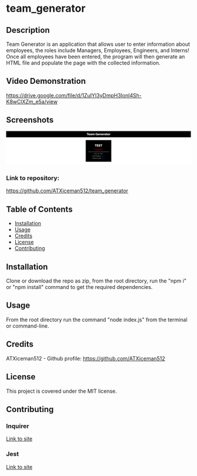 # team_generator

## Description
Team Generator is an application that allows user to enter information about employees, the roles include Managers, Employees, Engineers, and Interns! Once all employees
have been entered, the program will then generate an HTML file and populate the page with the collected information.

## Video Demonstration
https://drive.google.com/file/d/1ZuIYI3yDmpH3Ionl4Sh-K8wClXZm_e5a/view

## Screenshots
![Index.html example screenshot](./assets/images/Index.html_preview.PNG "Index.html example screenshot")


### Link to repository:
https://github.com/ATXiceman512/team_generator

## Table of Contents
- [Installation](#installation)
- [Usage](#usage)
- [Credits](#credits)
- [License](#license)
- [Contributing](#Contributing)

## Installation
Clone or download the repo as zip, from the root directory, run the "npm i" or "npm install" command to get the required dependencies.

## Usage
From the root directory run the command "node index.js" from the terminal or command-line.

## Credits
ATXiceman512 - Github profile: https://github.com/ATXiceman512

## License
This project is covered under the MIT license.

## Contributing
### Inquirer
[Link to site](https://www.npmjs.com/package/inquirer)
### Jest
[Link to site](https://www.npmjs.com/package/jest)





